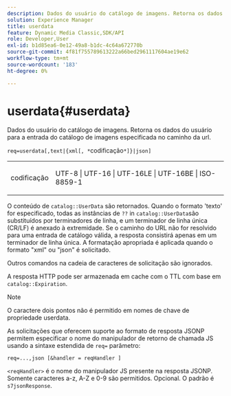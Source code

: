 ```yaml
---
description: Dados do usuário do catálogo de imagens. Retorna os dados do usuário para a entrada do catálogo de imagens especificada no caminho da url.
solution: Experience Manager
title: userdata
feature: Dynamic Media Classic,SDK/API
role: Developer,User
exl-id: b1d85ea6-0e12-49a8-b1dc-4c64a672770b
source-git-commit: 4f81f755789613222a66bed2961117604ae19e62
workflow-type: tm+mt
source-wordcount: '183'
ht-degree: 0%

---
```


# userdata{#userdata}

Dados do usuário do catálogo de imagens. Retorna os dados do usuário para a entrada do catálogo de imagens especificada no caminho da url.

`req=userdata[,text|{xml[, *`codificação`*]}|json]`

<table id="simpletable_F9D94C83865F4216BCF7987C32FACC46"> 
 <tr class="strow"> 
  <td class="stentry"> <p><span class="varname"> codificação</span> </p> </td> 
  <td class="stentry"> <p><span class="codeph"> UTF-8 | UTF-16 | UTF-16LE | UTF-16BE | ISO-8859-1</span> </p></td> 
 </tr> 
</table>

O conteúdo de `catalog::UserData` são retornados. Quando o formato &#39;texto&#39; for especificado, todas as instâncias de `??` in `catalog::UserData`são substituídos por terminadores de linha, e um terminador de linha única (CR/LF) é anexado à extremidade. Se o caminho do URL não for resolvido para uma entrada de catálogo válida, a resposta consistirá apenas em um terminador de linha única. A formatação apropriada é aplicada quando o formato &quot;xml&quot; ou &quot;json&quot; é solicitado.

Outros comandos na cadeia de caracteres de solicitação são ignorados.

A resposta HTTP pode ser armazenada em cache com o TTL com base em `catalog::Expiration`.

>[!NOTE]
>
>O caractere dois pontos não é permitido em nomes de chave de propriedade userdata.

As solicitações que oferecem suporte ao formato de resposta JSONP permitem especificar o nome do manipulador de retorno de chamada JS usando a sintaxe estendida de `req=` parâmetro:

`req=...,json [&handler = reqHandler ]`

`<reqHandler>` é o nome do manipulador JS presente na resposta JSONP. Somente caracteres a-z, A-Z e 0-9 são permitidos. Opcional. O padrão é `s7jsonResponse`.
